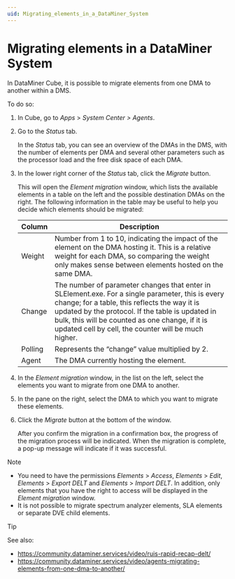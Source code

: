 ```yaml
---
uid: Migrating_elements_in_a_DataMiner_System
---
```


# Migrating elements in a DataMiner System

In DataMiner Cube, it is possible to migrate elements from one DMA to another within a DMS.

To do so:

1. In Cube, go to *Apps* > *System Center \> Agents*.

2. Go to the *Status* tab.

    In the *Status* tab, you can see an overview of the DMAs in the DMS, with the number of elements per DMA and several other parameters such as the processor load and the free disk space of each DMA.

3. In the lower right corner of the *Status* tab, click the *Migrate* button.

    This will open the *Element migration* window, which lists the available elements in a table on the left and the possible destination DMAs on the right.     The following information in the table may be useful to help you decide which elements should be migrated:

    | Column | Description                                                                                                                                                                                                                                                                                                       |
    |----------|-------------------------------------------------------------------------------------------------------------------------------------------------------------------------------------------------------------------------------------------------------------------------------------------------------------------|
    | Weight   | Number from 1 to 10, indicating the impact of the element on the DMA hosting it. This is a relative weight for each DMA, so comparing the weight only makes sense between elements hosted on the same DMA.                                                                                                        |
    | Change   | The number of parameter changes that enter in SLElement.exe. For a single parameter, this is every change; for a table, this reflects the way it is updated by the protocol. If the table is updated in bulk, this will be counted as one change, if it is updated cell by cell, the counter will be much higher. |
    | Polling  | Represents the “change” value multiplied by 2.                                                                                                                                                                                                                                                                    |
    | Agent    | The DMA currently hosting the element.                                                                                                                                                                                                                                                                            |

4. In the *Element migration* window, in the list on the left, select the elements you want to migrate from one DMA to another.

5. In the pane on the right, select the DMA to which you want to migrate these elements.

6. Click the *Migrate* button at the bottom of the window.

    After you confirm the migration in a confirmation box, the progress of the migration process will be indicated. When the migration is complete, a pop-up message will indicate if it was successful.

> [!NOTE]
> - You need to have the permissions *Elements* > *Access*, *Elements* > *Edit*, *Elements* > *Export DELT* and *Elements* > *Import DELT*. In addition, only elements that you have the right to access will be displayed in the *Element migration* window.
> - It is not possible to migrate spectrum analyzer elements, SLA elements or separate DVE child elements.

> [!TIP]
> See also:
> - <https://community.dataminer.services/video/ruis-rapid-recap-delt/>
> - <https://community.dataminer.services/video/agents-migrating-elements-from-one-dma-to-another/>
>
